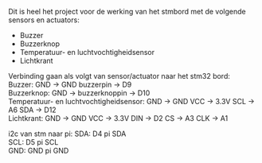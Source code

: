Dit is heel het project voor de werking van het stmbord met de volgende sensors en actuators:

- Buzzer
- Buzzerknop
- Temperatuur- en luchtvochtigheidsensor
- Lichtkrant

Verbinding gaan als volgt van sensor/actuator naar het stm32 bord:  
Buzzer: GND -> GND  buzzerpin -> D9    
Buzzerknop: GND -> buzzerknoppin -> D10    
Temperatuur- en luchtvochtigheidsensor: GND -> GND VCC -> 3.3V SCL -> A6 SDA -> D12    
Lichtkrant: GND -> GND VCC -> 3.3V DIN -> D2 CS -> A3 CLK -> A1      

i2c van stm naar pi:
SDA: D4 pi SDA    
SCL: D5 pi SCL    
GND: GND pi GND    
